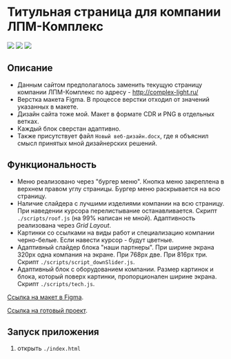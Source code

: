 # Титульная страница для компании ЛПМ-Комплекс

![](https://shields.io/badge/-HTML-orange) 
![](https://shields.io/badge/-CSS-blue)
![](https://shields.io/badge/-JavaScript-yellow)

## Описание
* Данным сайтом предполагалось заменить текущую страницу компании ЛПМ-Комплекс по адресу - http://complex-light.ru/ 
* Верстка макета Figma. В процессе верстки отходил от значений указанных в макете. 
* Дизайн сайта тоже мой. Макет в формате CDR и PNG в отдельных ветках.
* Каждый блок сверстан адаптивно. 
* Также присутствует файл `Новый веб-дизайн.docx`, где я объяснил смысл принятых мной дизайнерских решений. 

## Функциональность
* Меню реализовано через "бургер меню". Кнопка меню закреплена в верхнем правом углу страницы. Бургер меню раскрывается на всю страницу.
* Наличие слайдера с лучшими изделиями компании на всю страницу. При наведении курсора перелистывание останавливается. Скрипт `./scripts/roof.js` (на 99% написан не мной). Адаптивность реализована через *Grid Layout*.
* Картинки со ссылками на виды работ и специализацию компании черно-белые. Если навести курсор - будут цветные.
* Адаптивный слайдер блока "наши партнеры". При ширине экрана 320px одна компания на экране. При 768px две. При 816px три. Скрипт `./scripts/script_downSlider.js`. 
* Адаптивный блок с оборудованием компании. Размер картинок и блока, который поверх картинки, пропорционален ширине экрана. Скрипт `./scripts/tech.js`.

[Ссылка на макет в Figma](https://www.figma.com/file/6Cusjy39hADuiTcmojrFud/Main-2?node-id=0%3A1).

[Ссылка на готовый проект](https://tyt34.github.io/lpm-komplex/).

## Запуск приложения
1. открыть `./index.html`
